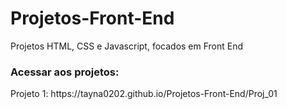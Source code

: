 # Projetos-Front-End
Projetos HTML, CSS e Javascript, focados em Front End
<h3> Acessar aos projetos: </h3>

<p> Projeto 1: https://tayna0202.github.io/Projetos-Front-End/Proj_01
